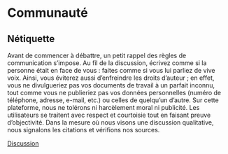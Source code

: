 # Communauté
## Nétiquette

Avant de commencer à débattre, un petit rappel des règles de communication s’impose. Au fil de la discussion, écrivez comme si la personne était en face de vous : faites comme si vous lui parliez de vive voix. Ainsi, vous éviterez aussi d’enfreindre les droits d’auteur ; en effet, vous ne divulgueriez pas vos documents de travail à un parfait inconnu, tout comme vous ne publieriez pas vos données personnelles (numéro de téléphone, adresse, e-mail, etc.) ou celles de quelqu’un d’autre. Sur cette plateforme, nous ne tolérons ni harcèlement moral ni publicité. Les utilisateurs se traitent avec respect et courtoisie tout en faisant preuve d’objectivité. Dans la mesure où nous visons une discussion qualitative, nous signalons les citations et vérifions nos sources.


[Discussion](https://github.com/ehealthsuisse/Swiss-SNOMED-Community/discussions)
